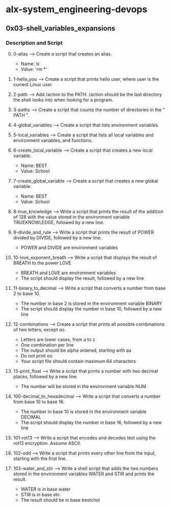 # alx-system_engineering-devops

## 0x03-shell_variables_expansions

### Description and Script

0. 0-alias --> Create a script that creates an alias.
    * Name: ls
    * Value: 'rm *'

1. 1-hello_you --> Create a script that prints hello user, where user is the current Linux user.

2. 2-path --> Add /action to the PATH. /action should be the last directory the shell looks into when looking for a program.

3. 3-paths --> Create a script that counts the number of directories in the " PATH ".

4. 4-global_variables --> Create a script that lists environment variables.

5. 5-local_variables --> Create a script that lists all local variables and environment variables, and functions.

6. 6-create_local_variable --> Create a script that creates a new local variable.
    * Name: BEST
    * Value: School

7. 7-create_global_variable --> Create a script that creates a new global variable.
    * Name: BEST
    * Value: School

8. 8-true_knowledge --> Write a script that prints the result of the addition of 128 with the value stored in the environment variable TRUEKNOWLEDGE, followed by a new line.

9. 9-divide_and_rule --> Write a script that prints the result of POWER divided by DIVIDE, followed by a new line.
   * POWER and DIVIDE are environment variables

10. 10-love_exponent_breath --> Write a script that displays the result of BREATH to the power LOVE
    * BREATH and LOVE are environment variables
    * The script should display the result, followed by a new line

11. 11-binary_to_decimal --> Write a script that converts a number from base 2 to base 10.
    * The number in base 2 is stored in the environment variable BINARY
    * The script should display the number in base 10, followed by a new line

12. 12-combinations --> Create a script that prints all possible combinations of two letters, except oo.
    * Letters are lower cases, from a to z
    * One combination per line
    * The output should be alpha ordered, starting with aa
    * Do not print oo
    * Your script file should contain maximum 64 characters

13. 13-print_float --> Write a script that prints a number with two decimal places, followed by a new line.
    * The number will be stored in the environment variable NUM.

14. 100-decimal_to_hexadecimal --> Write a script that converts a number from base 10 to base 16.
    * The number in base 10 is stored in the environment variable DECIMAL
    * The script should display the number in base 16, followed by a new line

15. 101-rot13 --> Write a script that encodes and decodes text using the rot13 encryption. Assume ASCII.

16. 102-odd --> Write a script that prints every other line from the input, starting with the first line.

17. 103-water_and_stir --> Write a shell script that adds the two numbers stored in the environment variables WATER and STIR and prints the result.
    * WATER is in base water
    * STIR is in base stir.
    * The result should be in base bestchol
